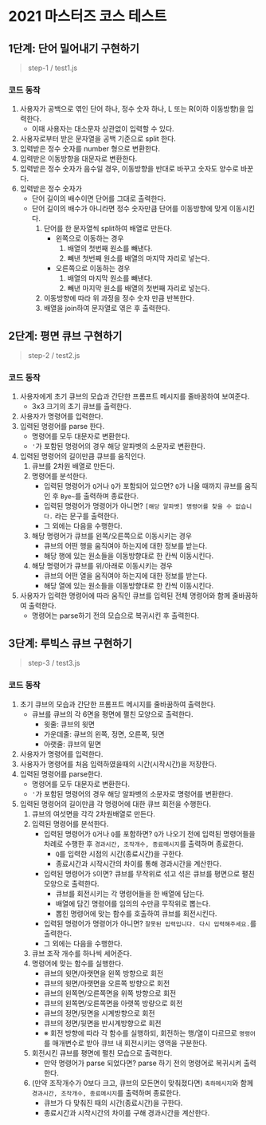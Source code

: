 # 2021 마스터즈 코스 테스트

## 1단계: 단어 밀어내기 구현하기

> step-1 / test1.js

### 코드 동작

1. 사용자가 공백으로 엮인 단어 하나, 정수 숫자 하나, L 또는 R(이하 이동방향)을 입력한다.
   - 이때 사용자는 대소문자 상관없이 입력할 수 있다.
2. 사용자로부터 받은 문자열을 공백 기준으로 split 한다.
3. 입력받은 정수 숫자를 number 형으로 변환한다.
4. 입력받은 이동방향을 대문자로 변환한다.
5. 입력받은 정수 숫자가 음수일 경우, 이동방향을 반대로 바꾸고 숫자도 양수로 바꾼다.
6. 입력받은 정수 숫자가
   - 단어 길이의 배수이면 단어를 그대로 출력한다.
   - 단어 길이의 배수가 아니라면 정수 숫자만큼 단어를 이동방향에 맞게 이동시킨다.
     1. 단어를 한 문자열씩 split하여 배열로 만든다.
        - 왼쪽으로 이동하는 경우
          1. 배열의 첫번째 원소를 빼낸다.
          2. 빼낸 첫번째 원소를 배열의 마지막 자리로 넣는다.
        - 오른쪽으로 이동하는 경우
          1. 배열의 마지막 원소를 빼낸다.
          2. 빼낸 마지막 원소를 배열의 첫번째 자리로 넣는다.
     2. 이동방향에 따라 위 과정을 정수 숫자 만큼 반복한다.
     3. 배열을 join하여 문자열로 엮은 후 출력한다.

## 2단계: 평면 큐브 구현하기

> step-2 / test2.js

### 코드 동작

1. 사용자에게 초기 큐브의 모습과 간단한 프롬프트 메시지를 줄바꿈하여 보여준다.
   - 3x3 크기의 초기 큐브를 출력한다.
2. 사용자가 명령어를 입력한다.
3. 입력된 명령어를 parse 한다.
   - 명령어를 모두 대문자로 변환한다.
   - `'`가 포함된 명령어의 경우 해당 알파벳의 소문자로 변환한다.
4. 입력된 명령어의 길이만큼 큐브를 움직인다.
   1. 큐브를 2차원 배열로 만든다.
   2. 명령어를 분석한다.
      - 입력된 명령어가 `Q`거나 `Q`가 포함되어 있으면? `Q`가 나올 때까지 큐브를 움직인 후 `Bye~`를 출력하며 종료한다.
      - 입력된 명령어가 명령어가 아니면? `[해당 알파벳] 명령어를 찾을 수 없습니다.` 라는 문구를 출력한다.
      - 그 외에는 다음을 수행한다.
   3. 해당 명령어가 큐브를 왼쪽/오른쪽으로 이동시키는 경우
      - 큐브의 어떤 행을 움직여야 하는지에 대한 정보를 받는다.
      - 해당 행에 있는 원소들을 이동방향대로 한 칸씩 이동시킨다.
   4. 해당 명령어가 큐브를 위/아래로 이동시키는 경우
      - 큐브의 어떤 열을 움직여야 하는지에 대한 정보를 받는다.
      - 해당 열에 있는 원소들을 이동방향대로 한 칸씩 이동시킨다.
5. 사용자가 입력한 명령어에 따라 움직인 큐브를 입력된 전체 명령어와 함께 줄바꿈하여 출력한다.
   - 명령어는 parse하기 전의 모습으로 복귀시킨 후 출력한다.

## 3단계: 루빅스 큐브 구현하기

> step-3 / test3.js

### 코드 동작

1. 초기 큐브의 모습과 간단한 프롬프트 메시지를 줄바꿈하여 출력한다.
   - 큐브를 큐브의 각 6면을 평면에 펼친 모양으로 출력한다.
     - 윗줄: 큐브의 윗면
     - 가운데줄: 큐브의 왼쪽, 정면, 오른쪽, 뒷면
     - 아랫줄: 큐브의 밑면
2. 사용자가 명령어를 입력한다.
3. 사용자가 명령어를 처음 입력하였을때의 시간(시작시간)을 저장한다.
4. 입력된 명령어를 parse한다.
   - 명령어를 모두 대문자로 변환한다.
   - `'`가 포함된 명령어의 경우 해당 알파벳의 소문자로 명령어를 변환한다.
5. 입력된 명령어의 길이만큼 각 명령어에 대한 큐브 회전을 수행한다.
   1. 큐브의 여섯면을 각각 2차원배열로 만든다.
   2. 입력된 명령어를 분석한다.
      - 입력된 명령어가 `Q`거나 `Q`를 포함하면? `Q`가 나오기 전에 입력된 명령어들을 차례로 수행한 후 `경과시간, 조작개수, 종료메시지`를 출력하며 종료한다.
        - `Q`를 입력한 시점의 시간(종료시간)을 구한다.
        - 종료시간과 시작시간의 차이를 통해 경과시간을 계산한다.
      - 입력된 명령어가 `S`이면? 큐브를 무작위로 섞고 섞은 큐브를 평면으로 펼친 모양으로 출력한다.
        - 큐브를 회전시키는 각 명령어들을 한 배열에 담는다.
        - 배열에 담긴 명령어를 임의의 수만큼 무작위로 뽑는다.
        - 뽑힌 명령어에 맞는 함수를 호출하여 큐브를 회전시킨다.
      - 입력된 명령어가 명령어가 아니면? `잘못된 입력입니다. 다시 입력해주세요.`를 출력한다.
      - 그 외에는 다음을 수행한다.
   3. 큐브 조작 개수를 하나씩 세어준다.
   4. 명령어에 맞는 함수를 실행한다.
      - 큐브의 윗면/아랫면을 왼쪽 방향으로 회전
      - 큐브의 윗면/아랫면을 오른쪽 방향으로 회전
      - 큐브의 왼쪽면/오른쪽면을 위쪽 방향으로 회전
      - 큐브의 왼쪽면/오른쪽면을 아랫쪽 방량으로 회전
      - 큐브의 정면/뒷면을 시계방향으로 회전
      - 큐브의 정면/뒷면을 반시계방향으로 회전
      - ※ 회전 방향에 따라 각 함수를 실행하되, 회전하는 행/열이 다르므로 `명령어`를 매개변수로 받아 큐브 내 회전시키는 영역을 구분한다.
   5. 회전시킨 큐브를 평면에 펼친 모습으로 출력한다.
      - 만약 명령어가 parse 되었다면? parse 하기 전의 명령어로 복귀시켜 출력한다.
   6. (만약 조작개수가 0보다 크고, 큐브의 모든면이 맞춰졌다면) `축하메시지`와 함께 `경과시간, 조작개수, 종료메시지`를 출력하며 종료한다.
      - 큐브가 다 맞춰진 때의 시간(종료시간)을 구한다.
      - 종료시간과 시작시간의 차이를 구해 경과시간을 계산한다.
